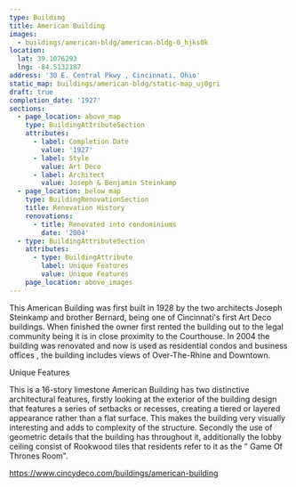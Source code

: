 ```yaml
---
type: Building
title: American Building
images:
  - buildings/american-bldg/american-bldg-0_hjks0k
location:
  lat: 39.1076293
  lng: -84.5132187
address: '30 E. Central Pkwy , Cincinnati, Ohio'
static_map: buildings/american-bldg/static-map_uj0gri
draft: true
completion_date: '1927'
sections:
  - page_location: above_map
    type: BuildingAttributeSection
    attributes:
      - label: Completion Date
        value: '1927'
      - label: Style
        value: Art Deco
      - label: Architect
        value: Joseph & Benjamin Steinkamp
  - page_location: below_map
    type: BuildingRenovationSection
    title: Renovation History
    renovations:
      - title: Renovated into condominiums
        date: '2004'
  - type: BuildingAttributeSection
    attributes:
      - type: BuildingAttribute
        label: Unique Features
        value: Unique Features
    page_location: above_images
---
```

This American Building was first built in 1928 by the two architects Joseph Steinkamp and brother Bernard, being one of Cincinnati's first Art Deco buildings. When finished the owner first rented the building out to the legal community being it is in close proximity to the Courthouse. In 2004 the building was renovated and now is used as residential condos and business offices , the building includes views of Over-The-Rhine and Downtown. 

Unique Features 

This is a 16-story limestone American Building has two distinctive architectural features, firstly looking at the exterior of the building design that features a series of setbacks or recesses, creating a tiered or layered appearance rather than a flat surface. This makes the building very visually interesting and adds to complexity of the structure. Secondly the use of geometric details that the building has throughout it, additionally the lobby ceiling consist of Rookwood tiles that residents refer to it as the " Game Of Thrones Room". 

<https://www.cincydeco.com/buildings/american-building>
